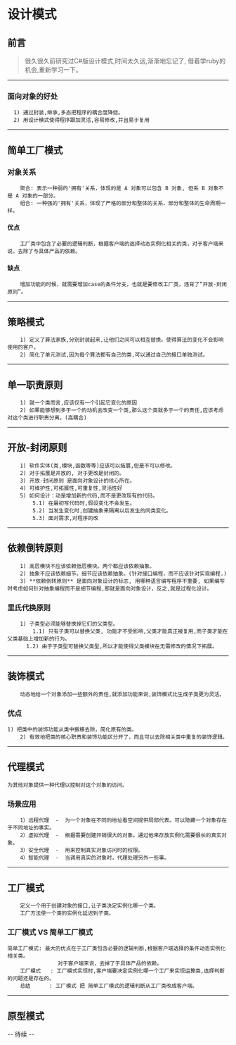 # 设计模式 #
## 前言 ##
> 很久很久前研究过C#版设计模式,时间太久远,渐渐地忘记了, 借着学ruby的机会,重新学习一下。
********

### 面向对象的好处 ###
      1) 通过封装,继承,多态把程序的耦合度降低。
      2) 用设计模式使得程序跟加灵活,容易修改,并且易于复用
********

## 简单工厂模式 ##
### 对象关系 ###
		聚合: 表示一种弱的'拥有'关系，体现的是 A 对象可以包含 B 对象, 但系 B 对象不是 A 对象的一部分。
		组合: 一种强的'拥有'关系，体现了严格的部分和整体的关系，部分和整体的生命周期一样。

#### 优点 ####
		工厂类中包含了必要的逻辑判断，根据客户端的选择动态实例化相关的类，对于客户端来说，去除了与具体产品的依赖。
#### 缺点 ####
		增加功能的时候，就需要增加case的条件分支，也就是要修改工厂类，违背了“开放-封闭原则”。
********

## 策略模式 ##
		1) 定义了算法家族,分别封装起来,让他们之间可以相互替换。使得算法的变化不会影响使用的客户。
		2) 简化了单元测试,因为每个算法都有自己的类,可以通过自己的接口单独测试。
********

## 单一职责原则 ##
		1) 就一个类而言,应该仅有一个引起它变化的原因
		2) 如果能够想到多于一个的动机去改变一个类,那么这个类就多于一个的责任,应该考虑对这个类进行职责分离。(高耦合)
********

## 开放-封闭原则 ##
		1) 软件实体(类,模块,函数等等)应该可以拓展,但是不可以修改。
		2) 对于拓展是开放的, 对于更改是封闭的。
		3) 开放-封闭原则 是面向对象设计的核心所在。
		4) 可维护性,可拓展性,可重复性,灵活性好
		5) 如何设计：动是增加新的代码,而不是更改现有的代码。
			5.1) 在最初写代码时,假设变化不会发生。
			5.2) 当发生变化时,创建抽象来隔离以后发生的同类变化。
			5.3) 面对需求,对程序的改
********

## 依赖倒转原则 ##
		1) 高层模块不应该依赖低层模块。两个都应该依赖抽象。
		2) 抽象不应该依赖细节。细节应该依赖抽象。(针对接口编程，而不应该针对实现编程.)
		3) **依赖倒转原则** 是面向对象设计的标志, 用哪种语言编写程序不重要, 如果编写时考虑如何针对抽象编程而不是细节编程,那就是面向对象设计，反之,就是过程化设计。
### 里氏代换原则 ###
		1) 子类型必须能够替换掉它们的父类型。
			1.1) 只有子类可以替换父类, 功能才不受影响,父类才能真正被复用,而子类才能在父类基础上增加新的行为。
		  1.2) 由于子类型可替换父类型,所以才能使得父类模块在无需修改的情况下拓展。
********

## 装饰模式 ##
		动态地给一个对象添加一些额外的责任,就添加功能来说,装饰模式比生成子类更为灵活。
### 优点 ###
    1) 把类中的装饰功能从类中搬移去除，简化原有的类。
		2) 有效地把类的核心职责和装饰功能区分开了，而且可以去除相关类中重复的装饰逻辑。
********

## 代理模式 ##
    为其他对象提供一种代理以控制对这个对象的访问。
### 场景应用 ###
		1）远程代理  -  为一个对象在不同的地址看空间提供局部代表。可以隐藏一个对象存在于不同地址的事实。
		2）虚拟代理  -  根据需要创建开销很大的对象。通过他来存放实例化需要很长的真实对象。
		3）安全代理  -  用来控制真实对象访问时的权限。
		4）智能代理  -  当调用真实的对象时，代理处理另外一些事。
********

## 工厂模式 ##
		定义一个用于创建对象的接口,让子类决定实例化哪一个类。
		工厂方法使一个类的实例化延迟到子类。
### 工厂模式 VS 简单工厂模式 ###
    简单工厂模式: 最大的优点在于工厂类包含必要的逻辑判断,根据客户端选择的条件动态实例化相关类。
		            对于客户端来说，去掉了于具体产品的依赖。
		工厂模式   : 工厂模式实现时,客户端要决定实例化哪一个工厂来实现运算类,选择判断的问题还是存在的。
		总结      : 工厂模式 把 简单工厂模式的逻辑判断从工厂类改成客户端。
********

## 原型模式 ##
-- 待续 --
